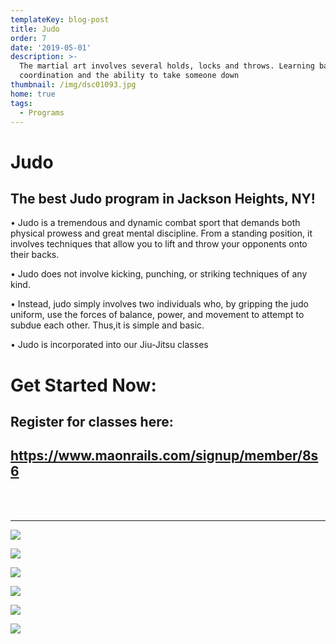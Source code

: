 ```yaml
---
templateKey: blog-post
title: Judo
order: 7
date: '2019-05-01'
description: >-
  The martial art involves several holds, locks and throws. Learning balance,
  coordination and the ability to take someone down
thumbnail: /img/dsc01093.jpg
home: true
tags:
  - Programs
---
```

# Judo

## The best Judo program in Jackson Heights, NY!

• Judo is a tremendous and dynamic combat sport that demands both physical prowess and great mental discipline. From a standing position, it involves techniques that allow you to lift and throw your opponents onto their backs.

• Judo does not involve kicking, punching, or striking techniques of any kind.

• Instead, judo simply involves two individuals who, by gripping the judo uniform, use the forces of balance, power, and movement to attempt to subdue each other. Thus,it is simple and basic.

• Judo is incorporated into our Jiu-Jitsu classes

# Get Started Now:

## Register for classes here:

## <https://www.maonrails.com/signup/member/8s6>

<br>

<br>

- - -

![](/img/dsc04014.jpg)

![](/img/dsc01843.jpg)

![](/img/dsc01847.jpg)

![](/img/dsc06792.jpg)

![](/img/dsc01901.jpg)

![](/img/dsc01903.jpg)
